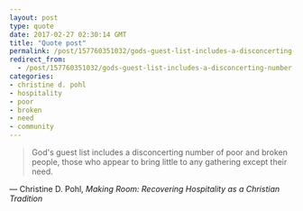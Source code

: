 ```yaml
---
layout: post
type: quote
date: 2017-02-27 02:30:14 GMT
title: "Quote post"
permalink: /post/157760351032/gods-guest-list-includes-a-disconcerting-number
redirect_from: 
  - /post/157760351032/gods-guest-list-includes-a-disconcerting-number
categories:
- christine d. pohl
- hospitality
- poor
- broken
- need
- community
---
```

<blockquote>God's guest list includes a disconcerting number of poor and broken people, those who appear to bring little to any gathering except their need.</blockquote>
<p>— Christine D. Pohl, <i>Making Room: Recovering Hospitality as a Christian Tradition</i></p>